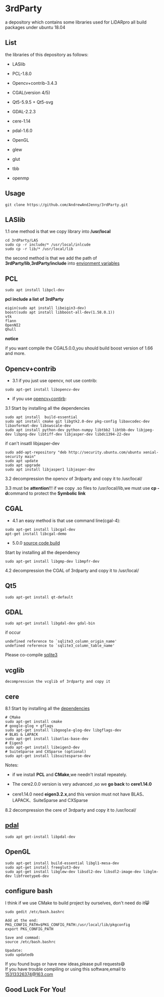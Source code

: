 # 3rdParty

a depository which contains some libraries used for LiDARpro
all build packages under ubuntu 18.04

## List

the libraries of this depository as follows:
* LASlib
* PCL-1.8.0
* Opencv+contrib-3.4.3
* CGAL(version 4/5)
* Qt5-5.9.5 + Qt5-svg
* GDAL-2.2.3
* cere-1.14
* pdal-1.6.0

* OpenGL
* glew
* glut
* tbb
* openmp


##  Usage

```
git clone https://github.com/AndrewAndJenny/3rdParty.git
```



## LASlib

1.1 one method is that we copy library into **/usr/local**
```
cd 3rdParty/LAS
sudo cp -r include/* /usr/local/inlcude
sudo cp -r lib/* /usr/local/lib
```
the second method is that we add the path of **3rdParty/lib**,**3rdParty/include** into [envionment variables](https://blog.csdn.net/u011976443/article/details/86631653)



## PCL

```
sudo apt install libpcl-dev
```

**pcl include a list of 3rdParty**
```
eigin(sudo apt install libeigin3-dev)
boost(sudo apt install libboost-all-dev(1.58.0.1))
vtk
flann
OpenNI2
Qhull
```

**notice**

if you want compile the CGAL5.0.0,you should build boost version of 1.66 and more. 

## Opencv+contrib

* 3.1 if you just use opencv, not use contrib:
```
sudo apt-get install libopencv-dev
```

* if you use [opencv+contirb](https://blog.csdn.net/qq_36486890/article/details/97511295):  

3.1 Start by installing all the dependencies

```
sudo apt install  build-essential
sudo apt install cmake git libgtk2.0-dev pkg-config libavcodec-dev libavformat-dev libswscale-dev  
sudo apt install python-dev python-numpy libtbb2 libtbb-dev libjpeg-dev libpng-dev libtiff-dev libjasper-dev libdc1394-22-dev
```
if can't insatll libjasper-dev
```
sudo add-apt-repository "deb http://security.ubuntu.com/ubuntu xenial-security main"
sudo apt update
sudo apt upgrade
sudo apt install libjasper1 libjasper-dev
```

3.2 decompression the opencv of 3rdparty and copy it to /usr/local/

3.3 must be **attention**!!!
if we copy .so files to /usr/local/lib,we must use **cp -d**command to protect the **Symbolic link**



## CGAL

* 4.1 an easy method is that use command line(cgal-4):
```
sudo apt-get install libcgal-dev
apt-get install libcgal-demo
```

* 5.0.0 [source code build](https://blog.csdn.net/miscclp/article/details/44087749)

Start by installing all the dependency
```
sudo apt-get install libgmp-dev libmpfr-dev
```

4.2 decompression the CGAL of 3rdparty and copy it to /usr/local/



## Qt5

```
sudo apt-get install qt-default
```



## GDAL

```
sudo apt-get install libgdal-dev gdal-bin
```

if occur

```
undefined reference to `sqlite3_column_origin_name'
undefined reference to `sqlite3_column_table_name'
```

Please co-compile [sqlite3](https://www.cnblogs.com/xuanmanstein/p/13227545.html)

## vcglib

```
decompression the vcglib of 3rdparty and copy it
```



## cere

8.1 Start by installing all the [dependencies](http://ceres-solver.org/installation.html)

```
# CMake
sudo apt-get install cmake
# google-glog + gflags
sudo apt-get install libgoogle-glog-dev libgflags-dev
# BLAS & LAPACK
sudo apt-get install libatlas-base-dev
# Eigen3
sudo apt-get install libeigen3-dev
# SuiteSparse and CXSparse (optional)
sudo apt-get install libsuitesparse-dev
```

Notes:

* if we install **PCL** and **CMake**,we needn't install repeately. 

* The cere2.0.0 version is very advanced ,so we **go back** to **cere1.14.0**
* cere1.14.0 need **eigen3.2.x**,and this version must not have BLAS、LAPACK、SuiteSparse and CXSparse

8.2 decompression the cere of 3rdparty and copy it to /usr/local/



##  [pdal](https://launchpad.net/ubuntu/+source/pdal)

```
sudo apt get-install libpdal-dev
```



## OpenGL

```
sudo apt-get install build-essential libgl1-mesa-dev
sudo apt-get install freeglut3-dev
sudo apt-get install libglew-dev libsdl2-dev libsdl2-image-dev libglm-dev libfreetype6-dev
```



## configure bash

I think if we use CMake to build project by ourselves, don't need do it:smile_cat:

```
sudo gedit /etc/bash.bashrc  

Add at the end:
PKG_CONFIG_PATH=$PKG_CONFIG_PATH:/usr/local/lib/pkgconfig  
export PKG_CONFIG_PATH

Save and commad:
source /etc/bash.bashrc

Upadate:
sudo updatedb
```

If you found bugs or have new ideas,please pull requests:smile:  
If you have trouble compiling or using this software,email to 15313326374@163.com

## Good Luck For You!

